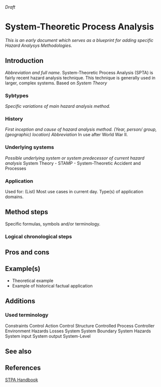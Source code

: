 _Draft_

# System-Theoretic Process Analysis
_This is an early document which serves as a blueprint for adding specific Hazard Analysys Methodologies._


## Introduction 
_Abbreviation and full name._
System-Theoretic Process Analysis (SPTA) is fairly recent hazard analysis technique. This technique is generally used in larger, complex systems.
Based on _System Theory_ 

### Sybtypes
_Specific variations of main hazard analysis method._


### History
_First inception and cause of hazard analysis method. (Year, person/ group, (geographic) location) Abbreviation_ 
In use after World War II.

### Underlying systems
_Possible underlying system or system predecessor of current hazard analysis_
System Theory - 
STAMP - System-Theoretic Accident and Processes


### Application
Used for: (List)
Most use cases in current day. Type(s) of application domains.

## Method steps
 
Specific formulas, symbols and/or terminology.


### Logical chronological steps


## Pros and cons

## Example(s)
* Theoretical example
* Example of historical factual application

## Additions

### Used terminology

Constraints
Control Action
Control Structure
Controlled Process
Controller
Environment
Hazards
Losses
System
System Boundary
System Hazards
System input
System output
System-Level


## See also

## References
[STPA Handbook](http://psas.scripts.mit.edu/home/get_file.php?name=STPA_handbook.pdf)



